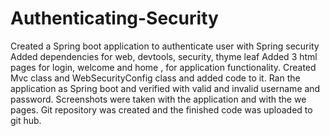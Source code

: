 # Authenticating-Security
Created a Spring boot application to authenticate user with Spring security
Added dependencies for web, devtools, security, thyme leaf
Added 3 html pages for login, welcome and home , for application functionality.
Created Mvc class and WebSecurityConfig class and added code to it.
Ran the application as Spring boot and verified with valid and invalid username and password.
Screenshots were taken with the application and with the we pages.
Git repository was created and the finished code was uploaded to git hub.

